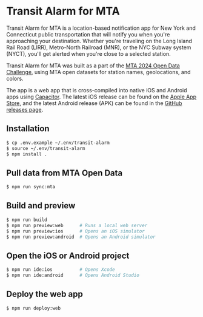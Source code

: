 # Transit Alarm for MTA

Transit Alarm for MTA is a location-based notification app for New York and
Connecticut public transportation that will notify you when you're approaching
your destination. Whether you're traveling on the Long Island Rail Road (LIRR),
Metro-North Railroad (MNR), or the NYC Subway system (NYCT), you'll get
alerted when you're close to a selected station.

Transit Alarm for MTA was built as a part of the
[MTA 2024 Open Data Challenge](https://new.mta.info/article/mta-open-data-challenge),
using MTA open datasets for station names, geolocations, and colors.

The app is a web app that is cross-compiled into native iOS and Android apps using
[Capacitor](https://capacitorjs.com/). The latest iOS release can be found on the
[Apple App Store](https://apps.apple.com/us/app/transit-alarm-for-mta/id6736602401),
and the latest Android release (APK) can be found in the
[GitHub releases page](https://github.com/PatrickStankard/transit-alarm/releases).

## Installation

```bash
$ cp .env.example ~/.env/transit-alarm
$ source ~/.env/transit-alarm
$ npm install .
```

## Pull data from MTA Open Data

```bash
$ npm run sync:mta
```

## Build and preview

```bash
$ npm run build
$ npm run preview:web      # Runs a local web server
$ npm run preview:ios      # Opens an iOS simulator
$ npm run preview:android  # Opens an Android simulator
```

## Open the iOS or Android project

```bash
$ npm run ide:ios          # Opens Xcode
$ npm run ide:android      # Opens Android Studio
```

## Deploy the web app

```bash
$ npm run deploy:web
```
